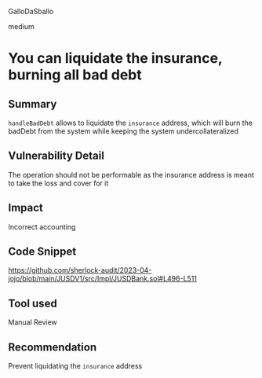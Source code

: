 GalloDaSballo

medium

# You can liquidate the insurance, burning all bad debt

## Summary

`handleBadDebt` allows to liquidate the `insurance` address, which will burn the badDebt from the system while keeping the system undercollateralized

## Vulnerability Detail

The operation should not be performable as the insurance address is meant to take the loss and cover for it

## Impact

Incorrect accounting

## Code Snippet

https://github.com/sherlock-audit/2023-04-jojo/blob/main/JUSDV1/src/Impl/JUSDBank.sol#L496-L511

## Tool used

Manual Review

## Recommendation

Prevent liquidating the `insurance` address